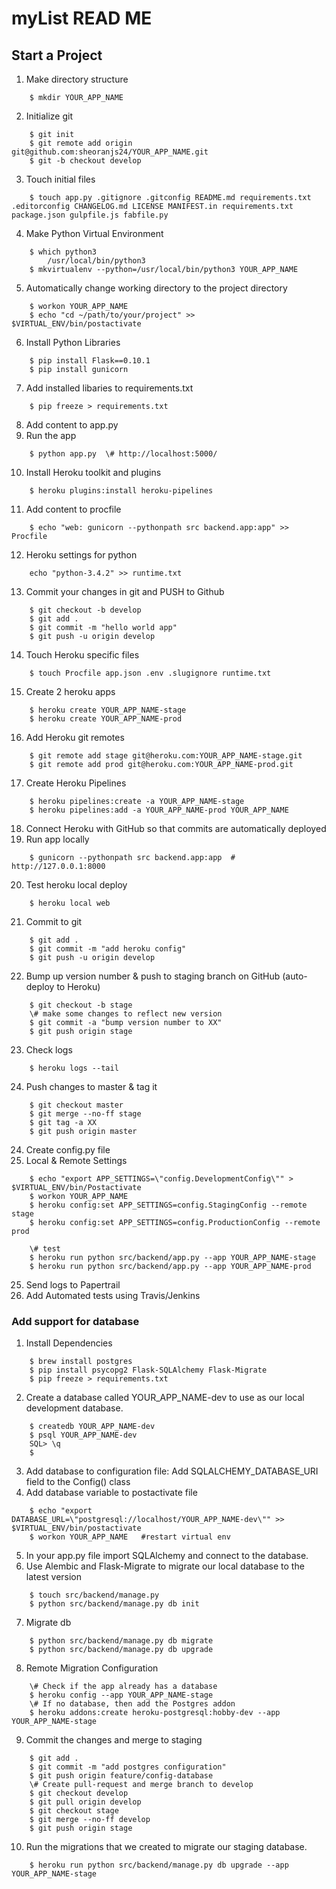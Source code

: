 # myList READ ME

## Start a Project
1. Make directory structure
```
	$ mkdir YOUR_APP_NAME
```
2. Initialize git
```
	$ git init
	$ git remote add origin git@github.com:sheoranjs24/YOUR_APP_NAME.git 
	$ git -b checkout develop
```
3. Touch initial files
```
	$ touch app.py .gitignore .gitconfig README.md requirements.txt .editorconfig CHANGELOG.md LICENSE MANIFEST.in requirements.txt package.json gulpfile.js fabfile.py
```
4. Make Python Virtual Environment
```
	$ which python3
		/usr/local/bin/python3
	$ mkvirtualenv --python=/usr/local/bin/python3 YOUR_APP_NAME
```
5. Automatically change working directory to the project directory
```
	$ workon YOUR_APP_NAME
	$ echo "cd ~/path/to/your/project" >> $VIRTUAL_ENV/bin/postactivate
```
6. Install Python Libraries
```
	$ pip install Flask==0.10.1
	$ pip install gunicorn
```
7. Add installed libaries to requirements.txt
```
	$ pip freeze > requirements.txt
```
8. Add content to app.py
9. Run the app
```
	$ python app.py  \# http://localhost:5000/
```
10. Install Heroku toolkit and plugins
```
	$ heroku plugins:install heroku-pipelines
```
11. Add content to procfile
```
	$ echo "web: gunicorn --pythonpath src backend.app:app" >> Procfile
```
12. Heroku settings for python
```
	echo "python-3.4.2" >> runtime.txt
```
13. Commit your changes in git and PUSH to Github
``` 
	$ git checkout -b develop
	$ git add .
	$ git commit -m "hello world app"
	$ git push -u origin develop
```
14. Touch Heroku specific files
``` 
	$ touch Procfile app.json .env .slugignore runtime.txt
```
15. Create 2 heroku apps
```
	$ heroku create YOUR_APP_NAME-stage
	$ heroku create YOUR_APP_NAME-prod
```
16. Add Heroku git remotes
```
	$ git remote add stage git@heroku.com:YOUR_APP_NAME-stage.git
	$ git remote add prod git@heroku.com:YOUR_APP_NAME-prod.git
```
17. Create Heroku Pipelines
```
	$ heroku pipelines:create -a YOUR_APP_NAME-stage
	$ heroku pipelines:add -a YOUR_APP_NAME-prod YOUR_APP_NAME
```
18. Connect Heroku with GitHub so that commits are automatically deployed
19. Run app locally
```
	$ gunicorn --pythonpath src backend.app:app  # http://127.0.0.1:8000
```
20. Test heroku local deploy
```
	$ heroku local web
```
21. Commit to git
```
	$ git add .
	$ git commit -m "add heroku config"
	$ git push -u origin develop
```
22. Bump up version number & push to staging branch on GitHub (auto-deploy to Heroku)
```
	$ git checkout -b stage
	\# make some changes to reflect new version
	$ git commit -a "bump version number to XX"
	$ git push origin stage
```
23. Check logs
```
	$ heroku logs --tail
```
24. Push changes to master & tag it
```
	$ git checkout master
	$ git merge --no-ff stage
	$ git tag -a XX
	$ git push origin master
```
24. Create config.py file
25. Local & Remote Settings
```
	$ echo "export APP_SETTINGS=\"config.DevelopmentConfig\"" > $VIRTUAL_ENV/bin/Postactivate
	$ workon YOUR_APP_NAME
	$ heroku config:set APP_SETTINGS=config.StagingConfig --remote stage
	$ heroku config:set APP_SETTINGS=config.ProductionConfig --remote prod
	
	\# test
	$ heroku run python src/backend/app.py --app YOUR_APP_NAME-stage
	$ heroku run python src/backend/app.py --app YOUR_APP_NAME-prod
```
25. Send logs to Papertrail
26. Add Automated tests using Travis/Jenkins
		

### Add support for database
1. Install Dependencies
```
	$ brew install postgres
	$ pip install psycopg2 Flask-SQLAlchemy Flask-Migrate
	$ pip freeze > requirements.txt
```
2. Create a database called YOUR_APP_NAME-dev to use as our local development database.
```
	$ createdb YOUR_APP_NAME-dev
	$ psql YOUR_APP_NAME-dev
	SQL> \q
	$ 
```
3. Add database to configuration file: Add SQLALCHEMY_DATABASE_URI field to the Config() class
4. Add database variable to postactivate file
```
	$ echo "export DATABASE_URL=\"postgresql://localhost/YOUR_APP_NAME-dev\"" >> $VIRTUAL_ENV/bin/postactivate
	$ workon YOUR_APP_NAME   #restart virtual env
```
5. In your app.py file import SQLAlchemy and connect to the database.
6. Use Alembic and Flask-Migrate to migrate our local database to the latest version
```
	$ touch src/backend/manage.py
	$ python src/backend/manage.py db init
```
7. Migrate db
```
	$ python src/backend/manage.py db migrate
	$ python src/backend/manage.py db upgrade  
```
8. Remote Migration Configuration
```
	\# Check if the app already has a database
	$ heroku config --app YOUR_APP_NAME-stage	
	\# If no database, then add the Postgres addon
	$ heroku addons:create heroku-postgresql:hobby-dev --app YOUR_APP_NAME-stage
```
9. Commit the changes and merge to staging
```
	$ git add .
	$ git commit -m "add postgres configuration"
	$ git push origin feature/config-database
	\# Create pull-request and merge branch to develop
	$ git checkout develop
	$ git pull origin develop
	$ git checkout stage
	$ git merge --no-ff develop
	$ git push origin stage
```
10. Run the migrations that we created to migrate our staging database.
```
	$ heroku run python src/backend/manage.py db upgrade --app YOUR_APP_NAME-stage
``` 
	
	
	
	
	
	
	
	
	
	
	
	
	
	
	
	
	